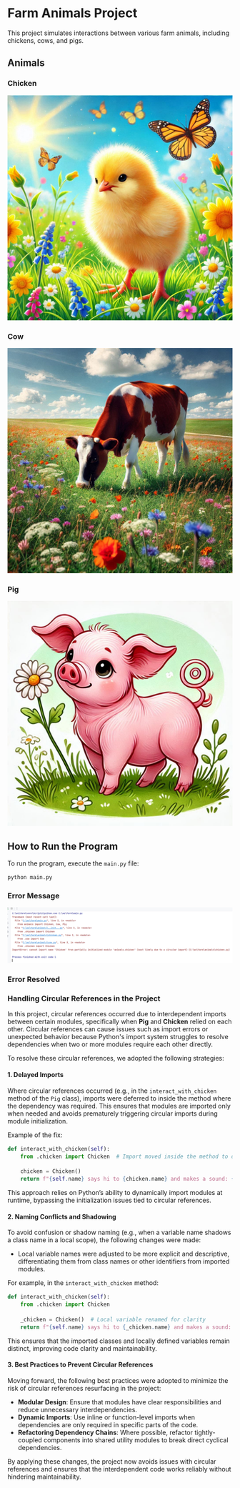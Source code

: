 # Farm Animals Project

This project simulates interactions between various farm animals, including chickens, cows, and pigs.

## Animals

### Chicken
![Chicken](images/chicken.jpeg)


### Cow
![Cow](/images/cow.png)

### Pig
![Pig](images/pig.png)

## How to Run the Program

To run the program, execute the `main.py` file:

```bash
python main.py
```

### Error Message
![Error](images/ErrorMsg.png)

### Error Resolved

### Handling Circular References in the Project

In this project, circular references occurred due to interdependent imports between certain modules, specifically when **Pig** and **Chicken** relied on each other. Circular references can cause issues such as import errors or unexpected behavior because Python's import system struggles to resolve dependencies when two or more modules require each other directly.

To resolve these circular references, we adopted the following strategies:

#### **1. Delayed Imports**
Where circular references occurred (e.g., in the `interact_with_chicken` method of the `Pig` class), imports were deferred to inside the method where the dependency was required. This ensures that modules are imported only when needed and avoids prematurely triggering circular imports during module initialization.

Example of the fix:
```python
def interact_with_chicken(self):
    from .chicken import Chicken  # Import moved inside the method to delay import execution

    chicken = Chicken()
    return f"{self.name} says hi to {chicken.name} and makes a sound: {self.sound()}"
```

This approach relies on Python’s ability to dynamically import modules at runtime, bypassing the initialization issues tied to circular references.

#### **2. Naming Conflicts and Shadowing**
To avoid confusion or shadow naming (e.g., when a variable name shadows a class name in a local scope), the following changes were made:
- Local variable names were adjusted to be more explicit and descriptive, differentiating them from class names or other identifiers from imported modules.

For example, in the `interact_with_chicken` method:
```python
def interact_with_chicken(self):
    from .chicken import Chicken

    _chicken = Chicken()  # Local variable renamed for clarity
    return f"{self.name} says hi to {_chicken.name} and makes a sound: {self.sound()}"
```

This ensures that the imported classes and locally defined variables remain distinct, improving code clarity and maintainability.

#### **3. Best Practices to Prevent Circular References**
Moving forward, the following best practices were adopted to minimize the risk of circular references resurfacing in the project:
- **Modular Design**: Ensure that modules have clear responsibilities and reduce unnecessary interdependencies.
- **Dynamic Imports**: Use inline or function-level imports when dependencies are only required in specific parts of the code.
- **Refactoring Dependency Chains**: Where possible, refactor tightly-coupled components into shared utility modules to break direct cyclical dependencies.

By applying these changes, the project now avoids issues with circular references and ensures that the interdependent code works reliably without hindering maintainability.
